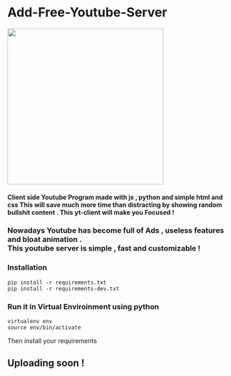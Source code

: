 # Add-Free-Youtube-Server

<a href="https://github.com/Whitecat18"><img src="https://thumbs.dreamstime.com/b/yt-logo-monogram-up-to-down-style-negative-space-design-template-isolated-black-background-176439284.jpg" height=350></a>

<h4> Client side Youtube Program made with js , python and simple html and css This will save much more time than distracting by showing random bullshit content . This yt-client will make you Focused !</h4>
<h3>Nowadays Youtube has become full of Ads , useless features and bloat animation . <br>
This youtube server is simple , fast and customizable ! 

### Installation

`pip install -r requirements.txt` <br>
`pip install -r requirements-dev.txt`


### Run it in Virtual Enviroinment using python

`virtualenv env` <br>
`source env/bin/activate`

Then install your requirements


## Uploading soon !





      
